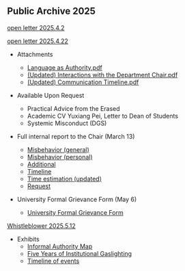 ## Public Archive 2025

[open letter 2025.4.2](https://physix2020.github.io/blogplace/files/openletter2025.4.2.pdf)  

[open letter 2025.4.22](https://physix2020.github.io/blogplace/files/openletter2025.4.22.pdf)
  * Attachments
    * [Language as Authority.pdf](https://physix2020.github.io/blogplace/files/Attachment1_Language_as_Authority_Chair.pdf)
    * [(Updated) Interactions with the Department Chair.pdf](https://physix2020.github.io/blogplace/files/Attachment2_Interactions_with_the_Department_Chair.pdf)
    * [(Updated) Communication Timeline.pdf](https://physix2020.github.io/blogplace/files/Attachment3_Communication_Timeline.pdf)
  * Available Upon Request
    * Practical Advice from the Erased
    * Academic CV Yuxiang Pei, Letter to Dean of Students
    * Systemic Misconduct (DGS)
     
  * Full internal report to the Chair (March 13)
    * [Misbehavior (general)](https://physix2020.github.io/blogplace/files/Misbehavior(general).pdf)
    * [Misbehavior (personal)](https://physix2020.github.io/blogplace/files/Misbehavior(personal).pdf)
    * [Additional](https://physix2020.github.io/blogplace/files/Additional.pdf)
    * [Timeline](https://physix2020.github.io/blogplace/files/Timeline.pdf)
    * [Time estimation (updated)](https://physix2020.github.io/blogplace/files/Time_estimation(updated).pdf)
    * [Request](https://physix2020.github.io/blogplace/files/Request.pdf)

  * University Formal Grievance Form (May 6)
    * [University Formal Grievance Form](https://physix2020.github.io/blogplace/files/University_Formal_Grievance_Form.pdf) 

 [Whistleblower 2025.5.12](https://physix2020.github.io/blogplace/files/Whistleblower.pdf)  
  * Exhibits
    * [Informal Authority Map](https://physix2020.github.io/blogplace/files/ExhibitA_Informal_Authority_Map.pdf) 
    * [Five Years of Institutional Gaslighting](https://physix2020.github.io/blogplace/files/ExhibitB_Five_Years_of_Institutional_Gaslighting.pdf) 
    * [Timeline of events](https://physix2020.github.io/blogplace/files/ExhibitC_Timeline_of_events.pdf) 
